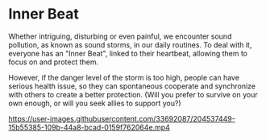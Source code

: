 # Inner Beat

Whether intriguing, disturbing or even painful, we encounter sound pollution, as known as sound storms, in our daily routines.
To deal with it, everyone has an "Inner Beat", linked to their heartbeat, allowing them to focus on and protect them.

However, if the danger level of the storm is too high, people can have serious health issue, so they can spontaneous cooperate and synchronize with others to create a better protection. (Will you prefer to survive on your own enough, or will you seek allies to support you?)


https://user-images.githubusercontent.com/33692087/204537449-15b55385-109b-44a8-bcad-0159f762064e.mp4







